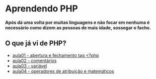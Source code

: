 # Aprendendo PHP
**Após dá uma volta por muitas linguagens e não focar em nenhuma é necessário como dizem as pessoas de mais idade, sossegar o facho.**

## O que já vi de PHP?

- [aula01 - abertura e fechamento tag <?php](aula01)
- [aula02 - comentários](aula02)
- [aula03 - variável](aula03)
- [aula04 - operadores de atribuição e matemáticos](aula04)